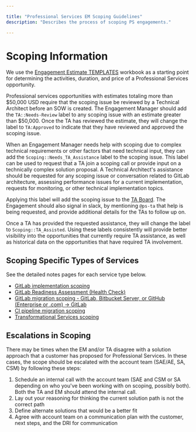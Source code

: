 ```yaml
---

title: "Professional Services EM Scoping Guidelines"
description: "Describes the process of scoping PS engagements."

---
```






 

# Scoping Information

We use the [Engagement Estimate TEMPLATES](https://docs.google.com/spreadsheets/d/1YKMyflzsA-VPEVobB82zC8-n0hlC-uRBtiNB7Fm-kZg/edit?usp=sharing) workbook as a starting point for determining the activities, duration, and price of a Professional Services opportunity.

Professional services opportunities with estimates totaling more than $50,000 USD require that the scoping issue be reviewed by a Technical Architect before an SOW is created. The Engagement Manager should add the `TA::Needs-Review` label to any scoping issue with an estimate greater than $50,000.  Once the TA has reviewed the estimate, they will change the label to `TA:Approved` to indicate that they have reviewed and approved the scoping issue.

When an Engagement Manager needs help with scoping due to complex technical requirements or other factors that need technical input, they can add the `Scoping::Needs_TA_Assistance` label to the scoping issue.  This label can be used to request that a TA join a scoping call or provide input on a technically complex solution proposal. A Technical Architect's assistance should be requested for any scoping issue or conversation related to GitLab architecture, assessing performance issues for a current implementation, requests for monitoring, or other technical implementation topics.

Applying this label will add the scoping issue to the [TA Board](https://gitlab.com/gitlab-com/customer-success/professional-services-group/ww-consulting/ps-plan/-/boards/4566296?label_name[]=Services%20Calculator).  The Engagement should also signal in slack, by mentioning `@ps-ta` that help is being requested, and provide additional details for the TAs to follow up on.

Once a TA has provided the requested assistance, they will change the label to `Scoping::TA_Assisted`.  Using these labels consistently will provide better visibility into the opportunities that currently require TA assistance, as well as historical data on the opportunities that have required TA involvement.

## Scoping Specific Types of Services

See the detailed notes pages for each service type below.

- [GitLab implementation scoping](https://about.gitlab.com/handbook/customer-success/professional-services-engineering/engagement-mgmt/scoping-information/implementation/)
- [GitLab Readiness Assessment (Health Check)](https://about.gitlab.com/handbook/customer-success/professional-services-engineering/engagement-mgmt/scoping-information/readiness/)
- [GitLab migration scoping - GitLab, Bitbucket Server, or GitHub (Enterprise or .com) -> GitLab](https://about.gitlab.com/handbook/customer-success/professional-services-engineering/engagement-mgmt/scoping-information/migrations/)
- [CI pipeline migration scoping](https://about.gitlab.com/handbook/customer-success/professional-services-engineering/engagement-mgmt/scoping-information/ci-pipeline/)
- [Transformational Services scoping](https://about.gitlab.com/handbook/customer-success/professional-services-engineering/engagement-mgmt/scoping-information/transformational-services/)

## Escalations in Scoping

There may be times when the EM and/or TA disagree with a solution approach that a customer has proposed for Professional Services.  In these cases, the scope should be escalated with the account team (SAE/AE, SA, CSM) by following these steps:
1. Schedule an internal call with the account team (SAE and CSM or SA depending on who you've been working with on scoping, possibly both).  Both the TA and EM should attend the internal call.
1. Lay out your reasoning for thinking the current solution path is not the correct path
1. Define alternate solutions that would be a better fit
1. Agree with account team on a communication plan with the customer, next steps, and the DRI for communication

